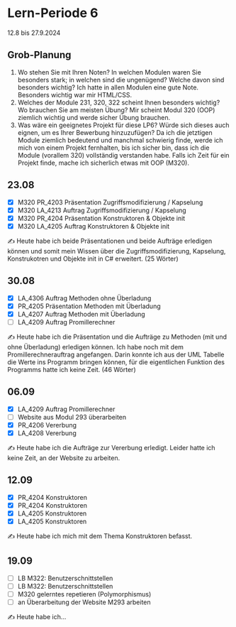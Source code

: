 # Lern-Periode 6

12.8 bis 27.9.2024

## Grob-Planung

1. Wo stehen Sie mit Ihren Noten? In welchen Modulen waren Sie besonders stark; in welchen sind die ungenügend? Welche davon sind besonders wichtig?
   Ich hatte in allen Modulen eine gute Note. Besonders wichtig war mir HTML/CSS.
2. Welches der Module 231, 320, 322 scheint Ihnen besonders wichtig? Wo brauchen Sie am meisten Übung?
   Mir scheint Modul 320 (OOP) ziemlich wichtig und werde sicher Übung brauchen.
3. Was wäre ein geeignetes Projekt für diese LP6? Würde sich dieses auch eignen, um es Ihrer Bewerbung hinzuzufügen?
   Da ich die jetztigen Module ziemlich bedeutend und manchmal schwierig finde, werde ich mich von einem Projekt fernhalten, bis ich sicher bin, dass ich die Module (vorallem 320) vollständig verstanden habe. Falls ich Zeit für ein Projekt finde, mache ich sicherlich etwas mit OOP (M320).

## 23.08

- [x] M320 PR_4203 Präsentation Zugriffsmodifizierung / Kapselung
- [x] M320 LA_4213 Auftrag Zugriffsmodifizierung / Kapselung
- [x] M320 PR_4204 Präsentation Konstruktoren & Objekte init
- [x] M320 LA_4205 Auftrag Konstruktoren & Objekte init

✍️ Heute habe ich beide Präsentationen und beide Aufträge erledigen können und somit mein Wissen über die Zugriffsmodifizierung, Kapselung, Konstrukotren und Objekte init in C# erweitert. (25 Wörter)

## 30.08

- [x] LA_4306 Auftrag Methoden ohne Überladung
- [x] PR_4205 Präsentation Methoden mit Überladung
- [x] LA_4207 Auftrag Methoden mit Überladung
- [ ] LA_4209 Auftrag Promillerechner

✍️ Heute habe ich die Präsentation und die Aufträge zu Methoden (mit und ohne Überladung) erledigen können. Ich habe noch mit dem Promillerechnerauftrag angefangen. Darin konnte ich aus der UML Tabelle die Werte ins Programm bringen können, für die eigentlichen Funktion des Programms hatte ich keine Zeit. (46 Wörter)

## 06.09

- [x] LA_4209 Auftrag Promillerechner
- [ ] Website aus Modul 293 überarbeiten
- [x] PR_4206 Vererbung
- [x] LA_4208 Vererbung

✍️ Heute habe ich die Aufträge zur Vererbung erledigt. Leider hatte ich keine Zeit, an der Website zu arbeiten.

## 12.09

- [x] PR_4204 Konstruktoren
- [x] PR_4204 Konstruktoren
- [x] LA_4205 Konstruktoren 
- [x] LA_4205 Konstruktoren

✍️ Heute habe ich mich mit dem Thema Konstruktoren befasst.

## 19.09

- [ ] LB M322: Benutzerschnittstellen
- [ ] LB M322: Benutzerschnittstellen
- [ ] M320 gelerntes repetieren (Polymorphismus)
- [ ] an Überarbeitung der Website M293 arbeiten

✍️ Heute habe ich...
